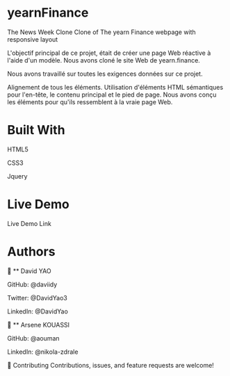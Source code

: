 # yearnFinance

The News Week Clone
Clone of The yearn Finance webpage with responsive layout



L'objectif principal de ce projet, était de créer une page Web réactive à l'aide d'un modèle. Nous avons cloné le site Web de yearn.finance.

Nous avons travaillé sur toutes les exigences données sur ce projet.

Alignement de tous les éléments. Utilisation d'éléments HTML sémantiques pour l'en-tête, le contenu principal et le pied de page. Nous avons conçu les éléments pour qu'ils ressemblent à la vraie page Web.

# Built With

HTML5

CSS3

Jquery

# Live Demo
Live Demo Link

# Authors

👤 ** David YAO

GitHub: @daviidy

Twitter: @DavidYao3

LinkedIn: @DavidYao

👤 ** Arsene KOUASSI

GitHub: @aouman

LinkedIn: @nikola-zdrale

🤝 Contributing
Contributions, issues, and feature requests are welcome!
